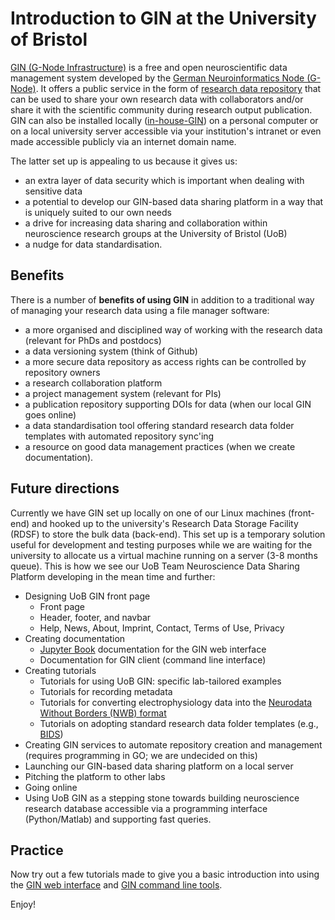 # Introduction to GIN at the University of Bristol

[GIN (G-Node Infrastructure)](https://gin.g-node.org/G-Node/Info/wiki) is a free and open neuroscientific data management system developed by the [German Neuroinformatics Node (G-Node)](https://www.g-node.org/). It offers a public service in the form of [research data repository](https://gin.g-node.org/) that can be used to share your own research data with collaborators and/or share it with the scientific community during research output publication. GIN can also be installed locally ([in-house-GIN](https://gin.g-node.org/G-Node/Info/wiki/In+House)) on a personal computer or on a local university server accessible via your institution's intranet or even made accessible publicly via an internet domain name.

The latter set up is appealing to us because it gives us:
- an extra layer of data security which is important when dealing with sensitive data
- a potential to develop our GIN-based data sharing platform in a way that is uniquely suited to our own needs
- a drive for increasing data sharing and collaboration within neuroscience research groups at the University of Bristol (UoB)
- a nudge for data standardisation.

## Benefits
There is a number of **benefits of using GIN** in addition to a traditional way of managing your research data using a file manager software:
- a more organised and disciplined way of working with the research data (relevant for PhDs and postdocs)
- a data versioning system (think of Github)
- a more secure data repository as access rights can be controlled by repository owners
- a research collaboration platform
- a project management system (relevant for PIs)
- a publication repository supporting DOIs for data (when our local GIN goes online)
- a data standardisation tool offering standard research data folder templates with automated repository sync'ing
- a resource on good data management practices (when we create documentation).

## Future directions
Currently we have GIN set up locally on one of our Linux machines (front-end) and hooked up to the university's Research Data Storage Facility (RDSF) to store the bulk data (back-end). This set up is a temporary solution useful for development and testing purposes while we are waiting for the university to allocate us a virtual machine running on a server (3-8 months queue). This is how we see our UoB Team Neuroscience Data Sharing Platform developing in the mean time and further:
- Designing UoB GIN front page
  - Front page
  - Header, footer, and navbar
  - Help, News, About, Imprint, Contact, Terms of Use, Privacy
- Creating documentation
    - [Jupyter Book](https://jupyterbook.org) documentation for the GIN web interface
    - Documentation for GIN client (command line interface)
- Creating tutorials
    - Tutorials for using UoB GIN: specific lab-tailored examples
    - Tutorials for recording metadata
    - Tutorials for converting electrophysiology data into the [Neurodata Without Borders (NWB) format](https://www.nwb.org/)
    - Tutorials on adopting standard research data folder templates (e.g., [BIDS](https://bids.neuroimaging.io/))
- Creating GIN services to automate repository creation and management (requires programming in GO; we are undecided on this)
- Launching our GIN-based data sharing platform on a local server
- Pitching the platform to other labs
- Going online
- Using UoB GIN as a stepping stone towards building neuroscience research database accessible via a programming interface (Python/Matlab) and supporting fast queries.

## Practice
Now try out a few tutorials made to give you a basic introduction into using the [GIN web interface](GIN-web-interface-tutorial.md) and [GIN command line tools](GIN-client-tutorial.md).

Enjoy!

